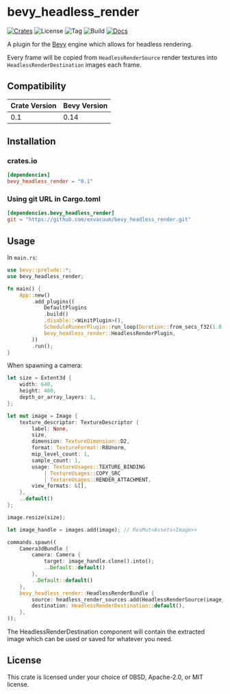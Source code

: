 # bevy_headless_render

[![Crates](https://img.shields.io/crates/v/bevy_headless_render)](https://crates.io/crates/bevy_headless_render)
![License](https://img.shields.io/badge/license-MIT%2FApache-blue.svg)
![Tag](https://img.shields.io/github/v/tag/exvacuum/bevy_headless_render)
![Build](https://img.shields.io/github/actions/workflow/status/exvacuum/bevy_headless_render/rust.yml)
[![Docs](https://img.shields.io/website?url=https%3A%2F%2Fexvacuum.github.io%2Fbevy_headless_render%2F&label=docs)](https://exvacuum.github.io/bevy_headless_render)

A plugin for the [Bevy](https://bevyengine.org) engine which allows for headless rendering.

Every frame will be copied from `HeadlessRenderSource` render textures into `HeadlessRenderDestination` images each frame.

## Compatibility

| Crate Version | Bevy Version |
|---            |---           |
| 0.1           | 0.14         |

## Installation

### crates.io
```toml
[dependencies]
bevy_headless_render = "0.1"
```

### Using git URL in Cargo.toml
```toml
[dependencies.bevy_headless_render]
git = "https://github.com/exvacuum/bevy_headless_render.git"
```

## Usage

In `main.rs`:
```rs
use bevy::prelude::*;
use bevy_headless_render;

fn main() {
    App::new()
        .add_plugins((
            DefaultPlugins
            .build()
            .disable::<WinitPlugin>(),
            ScheduleRunnerPlugin::run_loop(Duration::from_secs_f32(1.0 / TICK_RATE)),
            bevy_headless_render::HeadlessRenderPlugin,
        ))
        .run();
}
```

When spawning a camera:
```rs
let size = Extent3d {
    width: 640,
    height: 480,
    depth_or_array_layers: 1,
};

let mut image = Image {
    texture_descriptor: TextureDescriptor {
        label: None,
        size,
        dimension: TextureDimension::D2,
        format: TextureFormat::R8Unorm,
        mip_level_count: 1,
        sample_count: 1,
        usage: TextureUsages::TEXTURE_BINDING
            | TextureUsages::COPY_SRC
            | TextureUsages::RENDER_ATTACHMENT,
        view_formats: &[],
    },
    ..default()
};

image.resize(size);

let image_handle = images.add(image); // ResMut<Assets<Image>>

commands.spawn((
    Camera3dBundle {
        camera: Camera {
            target: image_handle.clone().into();
            ..Default::default()
        },
        ..Default::default()
    },
    bevy_headless_render::HeadlessRenderBundle {
        source: headless_render_sources.add(HeadlessRenderSource(image_handle.clone())), // ResMut<Assets<HeadlessRenderSource>>
        destination: HeadlessRenderDestination::default(),
    },
));
```

The HeadlessRenderDestination component will contain the extracted image which can be used or saved for whatever you need.

## License

This crate is licensed under your choice of 0BSD, Apache-2.0, or MIT license.

